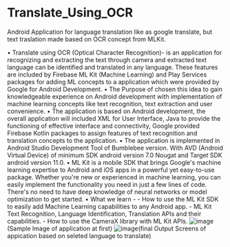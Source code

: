 # Translate_Using_OCR
Android Application for language translation like as google translate, but text traslation made based on OCR concept from MLKit.

•	Translate using OCR (Optical Character Recognition)- is an application for recognizing and extracting the text through camera and extracted text language can be identified and translated in any language. These features are included by Firebase ML Kit (Machine Learning) and Play Services packages for adding ML concepts to a application which were provided by Google for Android Development. 
•	The Purpose of chosen this idea to gain knowledgeable experience on Android development with implementation of machine learning concepts like text recognition, text extraction and user convenience.
•	The application is based on Android development, the overall application will included XML for User Interface, Java to provide the functioning of effective interface and connectivity, Google provided Firebase Kotlin packages to assign features of text recognition and translation concepts to the application.
•	The application is implemented in Android Studio Development Tool of Bumblebee version. With AVD (Android Virtual Device) of minimum SDK android version 7.0 Nougat and Target SDK android version 11.0.
•	ML Kit is a mobile SDK that brings Google's machine learning expertise to Android and iOS apps in a powerful yet easy-to-use package. Whether you're new or experienced  in machine learning, you can easily implement the functionality you need in just a few lines of code. There's no need to have deep knowledge of neural networks or     model optimization to get started.
•	What we learn -
         -	How to use the ML Kit SDK to easily add Machine Learning capabilities to any Android app.
         -	ML Kit Text Recognition, Language Identification, Translation APIs and their capabilities.
         -	How to use the CameraX library with ML Kit APIs.
    ![image](https://user-images.githubusercontent.com/80689758/167542510-f18753a2-ffad-4ea3-9227-44256a5ef55d.png)(Sample Image of  application at first)
    ![image](https://user-images.githubusercontent.com/80689758/167542690-4474e3d5-2e16-4a79-97c2-3a793157aeb1.png)(final Output Screens of appication based on seleted language to translate)

